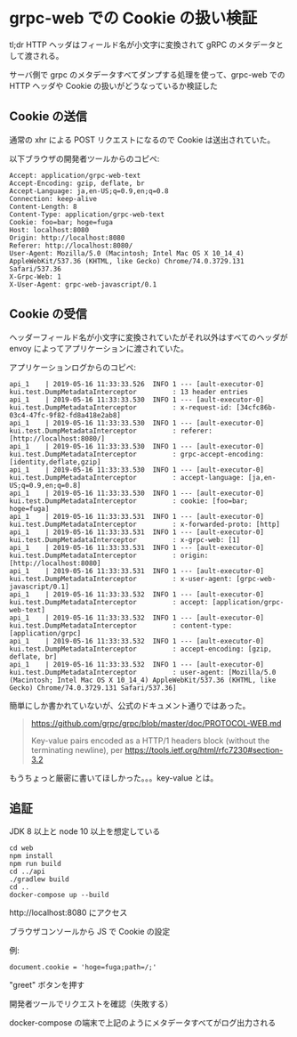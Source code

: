 grpc-web での Cookie の扱い検証
===================================

tl;dr HTTP ヘッダはフィールド名が小文字に変換されて gRPC のメタデータとして渡される。

サーバ側で grpc のメタデータすべてダンプする処理を使って、grpc-web での HTTP ヘッダや Cookie の扱いがどうなっているか検証した

Cookie の送信
----------------

通常の xhr による POST リクエストになるので Cookie は送出されていた。

以下ブラウザの開発者ツールからのコピペ:

```
Accept: application/grpc-web-text
Accept-Encoding: gzip, deflate, br
Accept-Language: ja,en-US;q=0.9,en;q=0.8
Connection: keep-alive
Content-Length: 8
Content-Type: application/grpc-web-text
Cookie: foo=bar; hoge=fuga
Host: localhost:8080
Origin: http://localhost:8080
Referer: http://localhost:8080/
User-Agent: Mozilla/5.0 (Macintosh; Intel Mac OS X 10_14_4) AppleWebKit/537.36 (KHTML, like Gecko) Chrome/74.0.3729.131 Safari/537.36
X-Grpc-Web: 1
X-User-Agent: grpc-web-javascript/0.1
```


Cookie の受信
----------------

ヘッダーフィールド名が小文字に変換されていたがそれ以外はすべてのヘッダが envoy によってアプリケーションに渡されていた。

アプリケーションログからのコピペ:

```
api_1    | 2019-05-16 11:33:33.526  INFO 1 --- [ault-executor-0] kui.test.DumpMetadataInterceptor         : 13 header entries
api_1    | 2019-05-16 11:33:33.530  INFO 1 --- [ault-executor-0] kui.test.DumpMetadataInterceptor         : x-request-id: [34cfc86b-03c4-47fc-9f82-fd8a418e2ab8]
api_1    | 2019-05-16 11:33:33.530  INFO 1 --- [ault-executor-0] kui.test.DumpMetadataInterceptor         : referer: [http://localhost:8080/]
api_1    | 2019-05-16 11:33:33.530  INFO 1 --- [ault-executor-0] kui.test.DumpMetadataInterceptor         : grpc-accept-encoding: [identity,deflate,gzip]
api_1    | 2019-05-16 11:33:33.530  INFO 1 --- [ault-executor-0] kui.test.DumpMetadataInterceptor         : accept-language: [ja,en-US;q=0.9,en;q=0.8]
api_1    | 2019-05-16 11:33:33.530  INFO 1 --- [ault-executor-0] kui.test.DumpMetadataInterceptor         : cookie: [foo=bar; hoge=fuga]
api_1    | 2019-05-16 11:33:33.531  INFO 1 --- [ault-executor-0] kui.test.DumpMetadataInterceptor         : x-forwarded-proto: [http]
api_1    | 2019-05-16 11:33:33.531  INFO 1 --- [ault-executor-0] kui.test.DumpMetadataInterceptor         : x-grpc-web: [1]
api_1    | 2019-05-16 11:33:33.531  INFO 1 --- [ault-executor-0] kui.test.DumpMetadataInterceptor         : origin: [http://localhost:8080]
api_1    | 2019-05-16 11:33:33.531  INFO 1 --- [ault-executor-0] kui.test.DumpMetadataInterceptor         : x-user-agent: [grpc-web-javascript/0.1]
api_1    | 2019-05-16 11:33:33.532  INFO 1 --- [ault-executor-0] kui.test.DumpMetadataInterceptor         : accept: [application/grpc-web-text]
api_1    | 2019-05-16 11:33:33.532  INFO 1 --- [ault-executor-0] kui.test.DumpMetadataInterceptor         : content-type: [application/grpc]
api_1    | 2019-05-16 11:33:33.532  INFO 1 --- [ault-executor-0] kui.test.DumpMetadataInterceptor         : accept-encoding: [gzip, deflate, br]
api_1    | 2019-05-16 11:33:33.532  INFO 1 --- [ault-executor-0] kui.test.DumpMetadataInterceptor         : user-agent: [Mozilla/5.0 (Macintosh; Intel Mac OS X 10_14_4) AppleWebKit/537.36 (KHTML, like Gecko) Chrome/74.0.3729.131 Safari/537.36]
```

簡単にしか書かれていないが、公式のドキュメント通りではあった。

> https://github.com/grpc/grpc/blob/master/doc/PROTOCOL-WEB.md
> 
> Key-value pairs encoded as a HTTP/1 headers block (without the terminating newline), per https://tools.ietf.org/html/rfc7230#section-3.2

もうちょっと厳密に書いてほしかった。。。key-value とは。


追証
------------------

JDK 8 以上と node 10 以上を想定している

```
cd web
npm install
npm run build
cd ../api
./gradlew build
cd ..
docker-compose up --build
```

http://localhost:8080 にアクセス

ブラウザコンソールから JS で Cookie の設定

例:

```
document.cookie = 'hoge=fuga;path=/;'
```

"greet" ボタンを押す

開発者ツールでリクエストを確認（失敗する）

docker-compose の端末で上記のようにメタデータすべてがログ出力される
